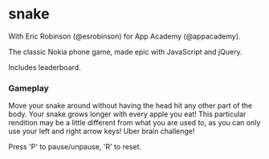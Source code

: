 snake
=====

With Eric Robinson (@esrobinson) for App Academy (@appacademy).   

The classic Nokia phone game, made epic with JavaScript and jQuery.   

Includes leaderboard.

### Gameplay

Move your snake around without having the head hit any other part of the body.
Your snake grows longer with every apple you eat!
This particular rendition may be a little different from what you are used to,
as you can only use your left and right arrow keys!  Uber brain challenge!

Press 'P' to pause/unpause, 'R' to reset.
